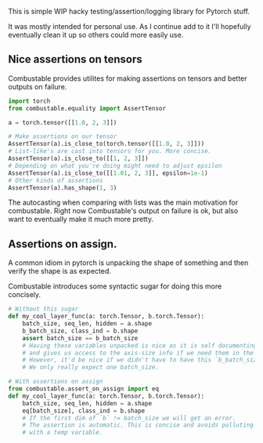 This is simple WIP hacky testing/assertion/logging library for Pytorch stuff.

It was mostly intended for personal use. As I continue add to it I'll hopefully
eventually clean it up so others could more easily use.

## Nice assertions on tensors

Combustable provides utilites for making assertions
on tensors and better outputs on failure.

```Python
import torch
from combustable.equality import AssertTensor

a = torch.tensor([[1.0, 2, 3]])

# Make assertions on our tensor
AssertTensor(a).is_close_to(torch.tensor([[1.0, 2, 3]]))
# List-like's are cast into tensors for you. More concise.
AssertTensor(a).is_close_to([[1, 2, 3]])
# Depending on what you're doing might need to adjust epsilon
AssertTensor(a).is_close_to([[1.01, 2, 3]], epsilon=1e-1)
# Other kinds of assertions
AssertTensor(a).has_shape(1, 3)
```

The autocasting when comparing with lists was the main motivation for
combustable. Right now Combustable's output on failure is ok, but also want to
eventually make it much more pretty.

## Assertions on assign.

A common idiom in pytorch is unpacking the shape of something
and then verify the shape is as expected. 

Combustable introduces some syntactic sugar for doing this more concisely.

```Python
# Without this sugar
def my_cool_layer_func(a: torch.Tensor, b.torch.Tensor):
    batch_size, seq_len, hidden = a.shape
    b_batch_size, class_ind = b.shape
    assert batch_size == b_batch_size
    # Having these variables unpacked is nice as it is self documenting
    # and gives us access to the axis-size info if we need them in the method.
    # However, it'd be nice if we didn't have to have this `b_batch_size` temp var.
    # We only really expect one batch_size.

# With assertions on assign
from combustable.assert_on_assign import eq
def my_cool_layer_func(a: torch.Tensor, b.torch.Tensor):
    batch_size, seq_len, hidden = a.shape
    eq[batch_size], class_ind = b.shape
    # If the first dim of `b` != batch_size we will get an error.
    # The assertion is automatic. This is concise and avoids polluting our namespace
    # with a temp variable.
```
